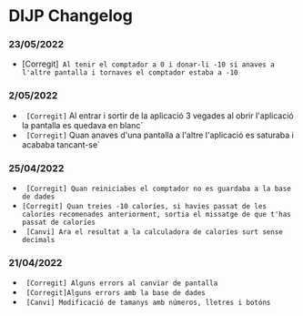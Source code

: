 # DIJP Changelog
### 23/05/2022
*  [Corregit]` Al tenir el comptador a 0 i donar-li -10 si anaves a l'altre pantalla i tornaves el comptador estaba a -10`

### 2/05/2022
* ` [Corregit]` Al entrar i sortir de la aplicació 3 vegades al obrir l'aplicació la pantalla es quedava en blanc`
* ` [Corregit]` Quan anaves d'una pantalla a l'altre l'aplicació es saturaba i acababa tancant-se`

### 25/04/2022
* ` [Corregit] Quan reiniciabes el comptador no es guardaba a la base de dades`
* ` [Corregit] Quan treies -10 caloríes, si havies passat de les caloríes recomenades anteriorment, sortia el missatge de que t'has passat de caloríes `
* ` [Canvi] Ara el resultat a la calculadora de caloríes surt sense decimals`

### 21/04/2022
* ` [Corregit] Alguns errors al canviar de pantalla`
* ` [Corregit]Alguns errors amb la base de dades`
* ` [Canvi] Modificació de tamanys amb números, lletres i botóns`
